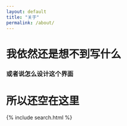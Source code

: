 ```yaml
---
layout: default
title: "关于"
permalink: /about/
---
```


# 我依然还是想不到写什么

### 或者说怎么设计这个界面

# 所以还空在这里


<!-- sakana widget instance -->
<div class="sakana">
  <div id="sakana-widget"></div>
</div>

{% include search.html %}
